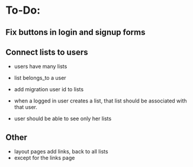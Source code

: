 # To-Do:
## Fix buttons in login and signup forms

## Connect lists to users
  - users have many lists
  - list belongs_to a user

  - add migration user id to lists
  - when a logged in user creates a list, that list should be associated with that user.
  - user should be able to see only her lists

## Other
  - layout pages add links, back to all lists
  - except for the links page 
